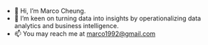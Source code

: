 - 👋 Hi, I’m Marco Cheung.
- 👀 I’m keen on turning data into insights by operationalizing data analytics and business intelligence.  
- 📫 You may reach me at marco1992@gmail.com

<!---
marco-cheung/marco-cheung is a ✨ special ✨ repository because its `README.md` (this file) appears on your GitHub profile.
You can click the Preview link to take a look at your changes.
--->
